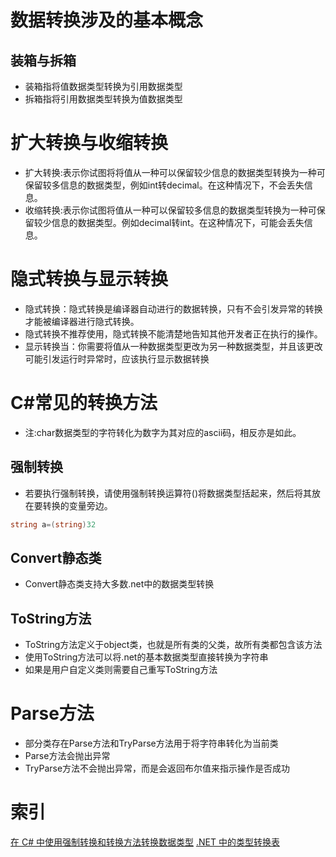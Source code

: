 # 数据转换涉及的基本概念

## 装箱与拆箱

* 装箱指将值数据类型转换为引用数据类型
* 拆箱指将引用数据类型转换为值数据类型

# 扩大转换与收缩转换

* 扩大转换:表示你试图将将值从一种可以保留较少信息的数据类型转换为一种可保留较多信息的数据类型，例如int转decimal。在这种情况下，不会丢失信息。
* 收缩转换:表示你试图将值从一种可以保留较多信息的数据类型转换为一种可保留较少信息的数据类型。例如decimal转int。在这种情况下，可能会丢失信息。

# 隐式转换与显示转换

* 隐式转换：隐式转换是编译器自动进行的数据转换，只有不会引发异常的转换才能被编译器进行隐式转换。
* 隐式转换不推荐使用，隐式转换不能清楚地告知其他开发者正在执行的操作。
* 显示转换当：你需要将值从一种数据类型更改为另一种数据类型，并且该更改可能引发运行时异常时，应该执行显示数据转换

# C#常见的转换方法

* 注:char数据类型的字符转化为数字为其对应的ascii码，相反亦是如此。

## 强制转换

* 若要执行强制转换，请使用强制转换运算符()将数据类型括起来，然后将其放在要转换的变量旁边。

```csharp
string a=(string)32
```

## Convert静态类

* Convert静态类支持大多数.net中的数据类型转换

## ToString方法

* ToString方法定义于object类，也就是所有类的父类，故所有类都包含该方法
* 使用ToString方法可以将.net的基本数据类型直接转换为字符串
* 如果是用户自定义类则需要自己重写ToString方法

# Parse方法

* 部分类存在Parse方法和TryParse方法用于将字符串转化为当前类
* Parse方法会抛出异常
* TryParse方法不会抛出异常，而是会返回布尔值来指示操作是否成功

# 索引

[在 C# 中使用强制转换和转换方法转换数据类型](https://docs.microsoft.com/zh-cn/learn/modules/csharp-convert-cast/)
[.NET 中的类型转换表](https://docs.microsoft.com/zh-cn/dotnet/standard/base-types/conversion-tables)